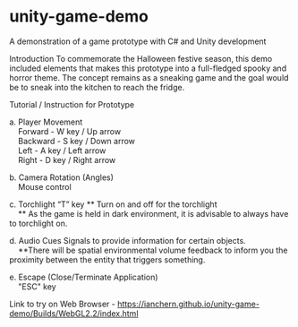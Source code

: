 # unity-game-demo
A demonstration of a game prototype with C# and Unity development


Introduction 
To commemorate the Halloween festive season, this demo included elements that makes this prototype into a full-fledged spooky and horror theme. The concept remains as a sneaking game and the goal would be to sneak into the kitchen to reach the fridge.

Tutorial / Instruction for Prototype

a.  Player Movement <br />
    &nbsp; &nbsp; Forward - W key / Up arrow <br />
    &nbsp; &nbsp; Backward - S key / Down arrow <br />
    &nbsp; &nbsp; Left - A key / Left arrow <br />
    &nbsp; &nbsp; Right - D key / Right arrow <br />
    
b.  Camera Rotation (Angles) <br />
    &nbsp; &nbsp; Mouse control

c.  Torchlight
    “T” key ** Turn on and off for the torchlight <br />
    &nbsp; &nbsp; ** As the game is held in dark environment, it is advisable to always have to torchlight on.

d.  Audio Cues
    Signals to provide information for certain objects. <br />
    &nbsp; &nbsp; **There will be spatial environmental volume feedback to inform you the proximity between the entity that triggers something.

e.  Escape (Close/Terminate Application) <br />
    &nbsp; &nbsp; "ESC" key

Link to try on Web Browser - https://ianchern.github.io/unity-game-demo/Builds/WebGL2.2/index.html
